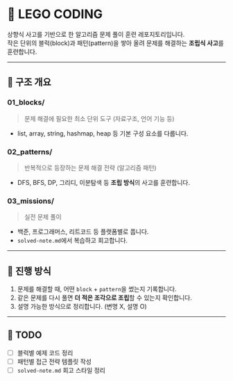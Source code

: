 # 🧱 LEGO CODING

상향식 사고를 기반으로 한 알고리즘 문제 풀이 훈련 레포지토리입니다.  
작은 단위의 블럭(block)과 패턴(pattern)을 쌓아 올려 문제를 해결하는 **조립식 사고**를 훈련합니다.

---

## 📌 구조 개요

### 01_blocks/
> 문제 해결에 필요한 최소 단위 도구 (자료구조, 언어 기능 등)

- list, array, string, hashmap, heap 등 기본 구성 요소를 다룹니다.

### 02_patterns/
> 반복적으로 등장하는 문제 해결 전략 (알고리즘 패턴)

- DFS, BFS, DP, 그리디, 이분탐색 등 **조립 방식**의 사고를 훈련합니다.

### 03_missions/
> 실전 문제 풀이

- 백준, 프로그래머스, 리트코드 등 플랫폼별로 풉니다.
- `solved-note.md`에서 복습하고 회고합니다.

---

## 🧩 진행 방식

1. 문제를 해결할 때, 어떤 `block` + `pattern`을 썼는지 기록합니다.
2. 같은 문제를 다시 풀면 **더 적은 조각으로 조립**할 수 있는지 확인합니다.
3. 설명 가능한 방식으로 정리합니다. (변명 X, 설명 O)

---

## 🚧 TODO

- [ ] 블럭별 예제 코드 정리
- [ ] 패턴별 접근 전략 템플릿 작성
- [ ] `solved-note.md` 회고 스타일 정리